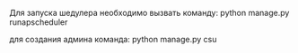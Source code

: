 Для запуска шедулера необходимо вызвать команду: python manage.py runapscheduler

для создания админа команда: python manage.py csu
